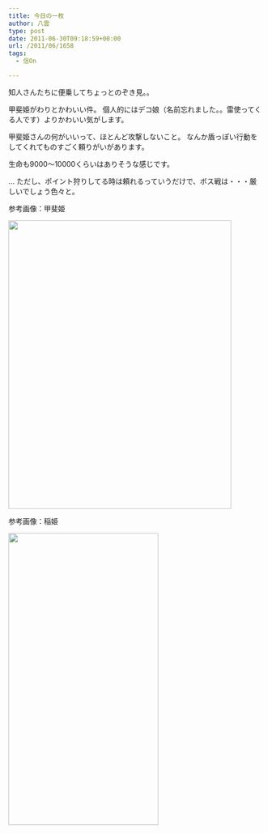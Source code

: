```yaml
---
title: 今日の一枚
author: 八雲
type: post
date: 2011-06-30T09:18:59+00:00
url: /2011/06/1658
tags:
  - 信On

---
```

知人さんたちに便乗してちょっとのぞき見。。
  
甲斐姫がわりとかわいい件。 個人的にはデコ娘（名前忘れました。。雷使ってくる人です）よりかわいい気がします。
  
甲斐姫さんの何がいいって、ほとんど攻撃しないこと。 なんか盾っぽい行動をしてくれてものすごく頼りがいがあります。
  
生命も9000～10000くらいはありそうな感じです。
  
… ただし、ポイント狩りしてる時は頼れるっていうだけで、ボス戦は・・・厳しいでしょう色々と。

<!--more-->

参考画像：甲斐姫
  
<img src="https://obs.maoh.company/yakumoblog/2018/07/nol_kaihime.png" alt="" title="信On：甲斐姫" width="440" height="570" class="alignnone size-full wp-image-1660" srcset="https://obs.maoh.company/yakumoblog/2018/07/nol_kaihime.png 440w, https://obs.maoh.company/yakumoblog/2018/07/nol_kaihime-232x300.png 232w" sizes="(max-width: 440px) 100vw, 440px" />

参考画像：稲姫
  
<img src="https://obs.maoh.company/yakumoblog/2018/07/nol_inahime.png" alt="" title="信On:稲姫" width="296" height="577" class="alignnone size-full wp-image-1661" srcset="https://obs.maoh.company/yakumoblog/2018/07/nol_inahime.png 296w, https://obs.maoh.company/yakumoblog/2018/07/nol_inahime-154x300.png 154w" sizes="(max-width: 296px) 100vw, 296px" />
